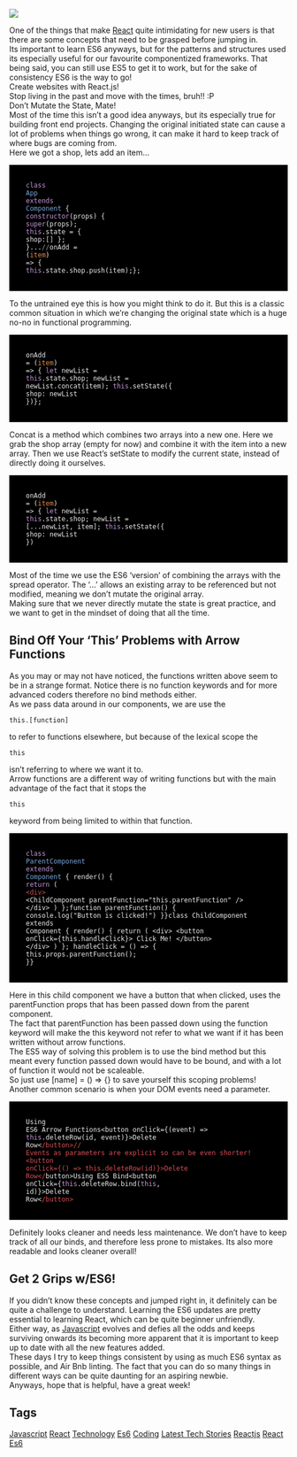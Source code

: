 <img src="https://hackernoon.com/hn-images/0*k8RvKPa9iqlaXM7Y">                    <div class="paragraph">One of the things that make <a href="https://hackernoon.com/tagged/react">React</a> quite intimidating for new users is that there are some concepts that need to be grasped before jumping in.</div><div class="paragraph">Its important to learn ES6 anyways, but for the patterns and structures used its especially useful for our favourite componentized frameworks. That being said, you can still use ES5 to get it to work, but for the sake of consistency ES6 is the way to go!</div><div class="paragraph">Create websites with React.js!</div><div class="paragraph">Stop living in the past and move with the times, bruh!!&#xA0;:P</div><div class="paragraph">Don&#x2019;t Mutate the State,&#xA0;Mate!</div><div class="paragraph">Most of the time this isn&#x2019;t a good idea anyways, but its especially true for building front end projects. Changing the original initiated state can cause a lot of problems when things go wrong, it can make it hard to keep track of where bugs are coming from.</div><div class="paragraph">Here we got a shop, lets add an item&#x2026;</div><div class="code-container"><pre style="display:block;overflow-x:auto;background:black;color:#eaeaea;padding:30px"><code><span class="hljs-class"><span style="color:#c397d8">class</span> <span style="color:#7aa6da">App</span> <span style="color:#c397d8">extends</span> <span style="color:#7aa6da">Component</span> </span>{     <span style="color:#c397d8">constructor</span>(props) {          <span style="color:#c397d8">super</span>(props);              <span style="color:#c397d8">this</span>.state = { <span class="hljs-attr">shop</span>:[] };     }...<span style="color:#969896">//</span>onAdd = <span class="hljs-function">(<span style="color:#e78c45">item</span>) =&gt;</span> {      <span style="color:#c397d8">this</span>.state.shop.push(item);};</code></pre></div><div class="paragraph">To the untrained eye this is how you might think to do it. But this is a classic common situation in which we&#x2019;re changing the original state which is a huge no-no in functional programming.</div><div class="code-container"><pre style="display:block;overflow-x:auto;background:black;color:#eaeaea;padding:30px"><code>onAdd = <span class="hljs-function">(<span style="color:#e78c45">item</span>) =&gt;</span> {     <span style="color:#c397d8">let</span> newList = <span style="color:#c397d8">this</span>.state.shop;    newList = newList.concat(item);    <span style="color:#c397d8">this</span>.setState({ <span class="hljs-attr">shop</span>: newList })};</code></pre></div><div class="paragraph">Concat is a method which combines two arrays into a new one. Here we grab the shop array (empty for now) and combine it with the item into a new array. Then we use React&#x2019;s setState to modify the current state, instead of directly doing it ourselves.</div><div class="code-container"><pre style="display:block;overflow-x:auto;background:black;color:#eaeaea;padding:30px"><code>onAdd = <span class="hljs-function">(<span style="color:#e78c45">item</span>) =&gt;</span> {    <span style="color:#c397d8">let</span> newList = <span style="color:#c397d8">this</span>.state.shop;    newList = [...newList, item];    <span style="color:#c397d8">this</span>.setState({ <span class="hljs-attr">shop</span>: newList })</code></pre></div><div class="paragraph">Most of the time we use the ES6 &#x2018;version&#x2019; of combining the arrays with the spread operator. The &#x2018;&#x2026;&#x2019; allows an existing array to be referenced but not modified, meaning we don&#x2019;t mutate the original array.</div><div class="paragraph">Making sure that we never directly mutate the state is great practice, and we want to get in the mindset of doing that all the time.</div><h2>Bind Off Your &#x2018;This&#x2019; Problems with Arrow Functions</h2><div class="paragraph">As you may or may not have noticed, the functions written above seem to be in a strange format. Notice there is no function keywords and for more advanced coders therefore no bind methods either.</div><div class="paragraph">As we pass data around in our components, we are use the <pre><code>this.[function] </code></pre>to refer to functions elsewhere, but because of the lexical scope the <pre><code>this</code></pre> isn&#x2019;t referring to where we want it to.</div><div class="paragraph">Arrow functions are a different way of writing functions but with the main advantage of the fact that it stops the <pre><code>this</code></pre> keyword from being limited to within that function.</div><div class="code-container"><pre style="display:block;overflow-x:auto;background:black;color:#eaeaea;padding:30px"><code><span class="hljs-class"><span style="color:#c397d8">class</span> <span style="color:#7aa6da">ParentComponent</span> <span style="color:#c397d8">extends</span> <span style="color:#7aa6da">Component</span> </span>{    render() {        <span style="color:#c397d8">return</span> (            <span class="xml"><span style="color:#d54e53">&lt;<span style="color:#d54e53">div</span>&gt;</span>                </span>&lt;ChildComponent                 parentFunction=&quot;this.parentFunction&quot;                 /&gt;            &lt;/div&gt;<span class="xml">        )    };function parentFunction() {        console.log(&quot;Button is clicked!&quot;)    }}class ChildComponent extends Component {    render() {        return (            </span>&lt;div&gt;                &lt;button onClick={this.handleClick}&gt;                    Click Me!                &lt;/button&gt;            &lt;/div&gt;<span class="xml">        )    };    handleClick = () =&gt; {        this.props.parentFunction();    }}</span></code></pre></div><div class="paragraph">Here in this child component we have a button that when clicked, uses the parentFunction props that has been passed down from the parent component.</div><div class="paragraph">The fact that parentFunction has been passed down using the function keyword will make the this keyword not refer to what we want if it has been written without arrow functions.</div><div class="paragraph">The ES5 way of solving this problem is to use the bind method but this meant every function passed down would have to be bound, and with a lot of function it would not be scaleable.</div><div class="paragraph">So just use [name] = () =&gt; {} to save yourself this scoping problems!</div><div class="paragraph">Another common scenario is when your DOM events need a parameter.</div><div class="code-container"><pre style="display:block;overflow-x:auto;background:black;color:#eaeaea;padding:30px"><code>Using ES6 Arrow Functions&lt;button onClick={(event) =&gt; <span style="color:#c397d8">this</span>.deleteRow(id, event)}&gt;Delete Row&lt;<span style="color:#d54e53">/button&gt;/</span><span style="color:#d54e53">/ Events as parameters are explicit so can be even shorter!&lt;button onClick={() =&gt; this.deleteRow(id)}&gt;Delete Row&lt;/</span>button&gt;Using ES5 Bind&lt;button onClick={<span style="color:#c397d8">this</span>.deleteRow.bind(<span style="color:#c397d8">this</span>, id)}&gt;Delete Row&lt;<span style="color:#d54e53">/button&gt;</span></code></pre></div><div class="paragraph">Definitely looks cleaner and needs less maintenance. We don&#x2019;t have to keep track of all our binds, and therefore less prone to mistakes. Its also more readable and looks cleaner overall!</div><h2>Get 2 Grips&#xA0;w/ES6!</h2><div class="paragraph">If you didn&#x2019;t know these concepts and jumped right in, it definitely can be quite a challenge to understand. Learning the ES6 updates are pretty essential to learning React, which can be quite beginner unfriendly.</div><div class="paragraph">Either way, as <a href="https://hackernoon.com/tagged/javascript">Javascript</a> evolves and defies all the odds and keeps surviving onwards its becoming more apparent that it is important to keep up to date with all the new features added.</div><div class="paragraph">These days I try to keep things consistent by using as much ES6 syntax as possible, and Air Bnb linting. The fact that you can do so many things in different ways can be quite daunting for an aspiring newbie.</div><div class="paragraph">Anyways, hope that is helpful, have a great week!</div>                    <h2 class="tags-header">Tags</h2>          <div class="archive-tags">                                                <a class="tag" href="https://hackernoon.com/tagged/javascript">Javascript</a>                                                <a class="tag" href="https://hackernoon.com/tagged/react">React</a>                                                <a class="tag" href="https://hackernoon.com/tagged/technology">Technology</a>                                                <a class="tag" href="https://hackernoon.com/tagged/es6">Es6</a>                                                <a class="tag" href="https://hackernoon.com/tagged/coding">Coding</a>                                                <a class="tag" href="https://hackernoon.com/tagged/latest-tech-stories">Latest Tech Stories</a>                                                <a class="tag" href="https://hackernoon.com/tagged/reactjs">Reactjs</a>                                                <a class="tag" href="https://hackernoon.com/tagged/react-es6">React Es6</a>                      </div>